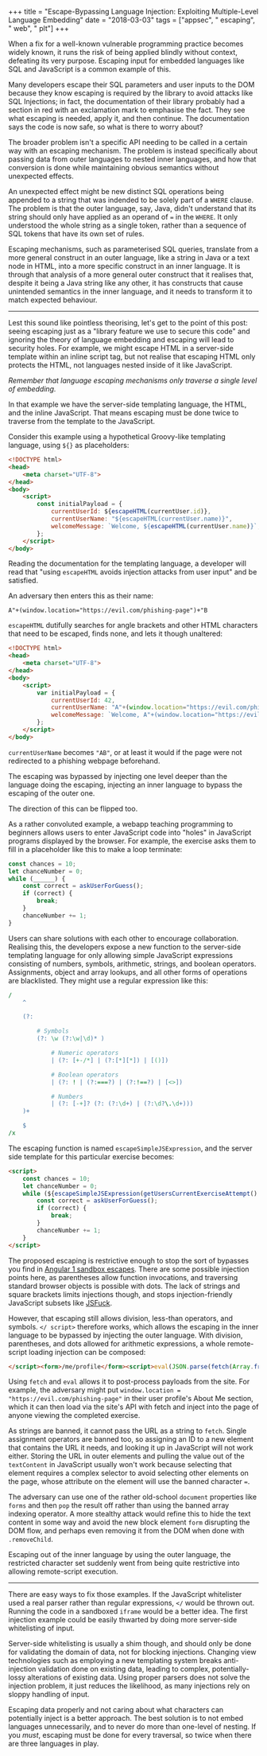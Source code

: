 +++
title = "Escape-Bypassing Language Injection: Exploiting Multiple-Level Language Embedding"
date = "2018-03-03"
tags = ["appsec", " escaping", " web", " plt"]
+++

When a fix for a well-known vulnerable programming practice becomes widely
known, it runs the risk of being applied blindly without context, defeating its
very purpose. Escaping input for embedded languages like SQL and JavaScript is a
common example of this.

Many developers escape their SQL parameters and user inputs to the DOM because
they know escaping is required by the library to avoid attacks like SQL
Injections; in fact, the documentation of their library probably had a section
in red with an exclamation mark to emphasise the fact. They see what escaping is
needed, apply it, and then continue. The documentation says the code is now
safe, so what is there to worry about?

The broader problem isn't a specific API needing to be called in a certain
way with an escaping mechanism. The problem is instead specifically about
passing data from outer languages to nested inner languages, and how that
conversion is done while maintaining obvious semantics without unexpected
effects.

An unexpected effect might be new distinct SQL operations being appended to a
string that was indended to be solely part of a `WHERE` clause. The problem is
that the outer language, say, Java, didn't understand that its string should
only have applied as an operand of `=` in the `WHERE`. It only understood the
whole string as a single token, rather than a sequence of SQL tokens that have
its own set of rules.

Escaping mechanisms, such as parameterised SQL queries, translate from a more
general construct in an outer language, like a string in Java or a text node in
HTML, into a more specific construct in an inner language. It is through that
analysis of a more general outer construct that it realises that, despite it
being a Java string like any other, it has constructs that cause unintended
semantics in the inner language, and it needs to transform it to match expected
behaviour.

***

Lest this sound like pointless theorising, let's get to the point of this post:
seeing escaping just as a "library feature we use to secure this code" and
ignoring the theory of language embedding and escaping will lead to security
holes. For example, we might escape HTML in a server-side template within an
inline script tag, but not realise that escaping HTML only protects the HTML,
not languages nested inside of it like JavaScript.

_Remember that language escaping mechanisms only traverse a single level of
embedding._

In that example we have the server-side templating language, the HTML, and the
inline JavaScript. That means escaping must be done twice to traverse from the
template to the JavaScript.

Consider this example using a hypothetical Groovy-like templating language,
using `${}` as placeholders:

```html
<!DOCTYPE html>
<head>
    <meta charset="UTF-8">
</head>
<body>
    <script>
        const initialPayload = {
            currentUserId: ${escapeHTML(currentUser.id)},
            currentUserName: "${escapeHTML(currentUser.name)}",
            welcomeMessage: `Welcome, ${escapeHTML(currentUser.name)}`,
        };
    </script>
</body>
```

Reading the documentation for the templating language, a developer will read
that "using `escapeHTML` avoids injection attacks from user input" and be
satisfied.

An adversary then enters this as their name:

```
A"+(window.location="https://evil.com/phishing-page")+"B
```

`escapeHTML` dutifully searches for angle brackets and other HTML characters
that need to be escaped, finds none, and lets it though unaltered:

```html
<!DOCTYPE html>
<head>
    <meta charset="UTF-8">
</head>
<body>
    <script>
        var initialPayload = {
            currentUserId: 42,
            currentUserName: "A"+(window.location="https://evil.com/phishing-page")+"B",
            welcomeMessage: `Welcome, A"+(window.location="https://evil.com/phishing-page")+"B`,
        };
    </script>
</body>
```

`currentUserName` becomes `"AB"`, or at least it would if the page were not
redirected to a phishing webpage beforehand.

The escaping was bypassed by injecting one level deeper than the language doing
the escaping, injecting an inner language to bypass the escaping of the outer
one.

The direction of this can be flipped too.

As a rather convoluted example, a webapp teaching programming to beginners
allows users to enter JavaScript code into "holes" in JavaScript programs
displayed by the browser. For example, the exercise asks them to fill in a
placeholder like this to make a loop terminate:

```javascript
const chances = 10;
let chanceNumber = 0;
while (______) {
    const correct = askUserForGuess();
    if (correct) {
        break;
    }
    chanceNumber += 1;
}
```

Users can share solutions with each other to encourage collaboration. Realising
this, the developers expose a new function to the server-side templating
language for only allowing simple JavaScript expressions consisting of numbers,
symbols, arithmetic, strings, and boolean operators. Assignments, object and
array lookups, and all other forms of operations are blacklisted. They might
use a regular expression like this:

```perl
/
    ^

    (?:

        # Symbols
        (?: \w (?:\w|\d)* )

            # Numeric operators
            | (?: [+-/*] | (?:[*][*]) | [()])

            # Boolean operators
            | (?: ! | (?:===?) | (?:!==?) | [<>])

            # Numbers
            | (?: [-+]? (?: (?:\d+) | (?:\d?\.\d+)))
    )+

    $
/x
```

The escaping function is named `escapeSimpleJSExpression`, and the server side
template for this particular exercise becomes:

```html
<script>
    const chances = 10;
    let chanceNumber = 0;
    while (${escapeSimpleJSExpression(getUsersCurrentExerciseAttempt().placeholderInputs[0])}) {
        const correct = askUserForGuess();
        if (correct) {
            break;
        }
        chanceNumber += 1;
    }
</script>
```

The proposed escaping is restrictive enough to stop the sort of bypasses you
find in
[Angular 1 sandbox escapes](https://gist.github.com/jeremybuis/38c01acae19fc2ac6959).
There are some possible injection points here, as parentheses allow function
invocations, and traversing standard browser objects is possible with dots.
The lack of strings and square brackets limits injections though, and stops
injection-friendly JavaScript subsets like
[JSFuck](https://en.wikipedia.org/wiki/JSFuck).

However, that escaping still allows division, less-than operators, and symbols.
`</ script>` therefore works, which allows the escaping in the inner language
to be bypassed by injecting the outer language. With division, parentheses,
and dots allowed for arithmetic expressions, a whole remote-script loading
injection can be composed:

```html
</script><form>/me/profile</form><script>eval(JSON.parse(fetch(Array.from(document.forms).pop().textContent)).data.aboutMe)</script><script>
```

Using `fetch` and `eval` allows it to post-process payloads from the site. For
example, the adversary might put
`window.location = "https://evil.com/phishing-page"` in their user profile's
About Me section, which it can then load via the site's API with fetch and
inject into the page of anyone viewing the completed exercise.

As strings are banned, it cannot pass the URL as a string to `fetch`. Single
assignment operators are banned too, so assigning an ID to a new element that
contains the URL it needs, and looking it up in JavaScript will not work
either. Storing the URL in outer elements and pulling the value out of the
`textContent` in JavaScript usually won't work because selecting that element
requires a complex selector to avoid selecting other elements on the page, whose
attribute on the element will use the banned character `=`.

The adversary can use one of the rather old-school `document` properties like
`forms` and then `pop` the result off rather than using the banned array
indexing operator. A more stealthy attack would refine this to hide the text
content in some way and avoid the new block element `form` disrupting the DOM
flow, and perhaps even removing it from the DOM when done with `.removeChild`.

Escaping out of the inner language by using the outer language, the restricted
character set suddenly went from being quite restrictive into allowing
remote-script execution.

***

There are easy ways to fix those examples. If the JavaScript whitelister used
a real parser rather than regular expressions, `</` would be thrown out.
Running the code in a sandboxed `iframe` would be a better idea. The first
injection example could be easily thwarted by doing more server-side
whitelisting of input.

Server-side whitelisting is usually a shim though, and should only be done for
validating the domain of data, not for blocking injections. Changing view
technologies such as employing a new templating system breaks anti-injection
validation done on existing data, leading to complex, potentially-lossy
alterations of existing data. Using proper parsers does not solve the injection
problem, it just reduces the likelihood, as many injections rely on sloppy
handling of input.

Escaping data properly and not caring about what characters can potentially
inject is a better approach. The best solution is to not embed languages
unnecessarily, and to never do more than one-level of nesting. If you _must_,
escaping must be done for every traversal, so twice when there are three
languages in play.
